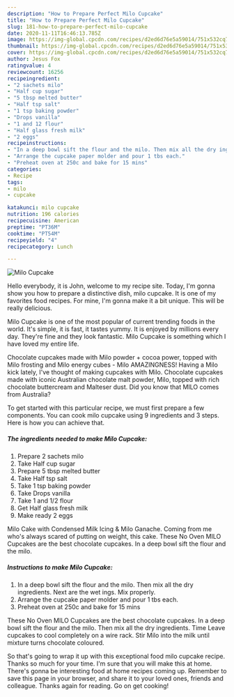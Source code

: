 ```yaml
---
description: "How to Prepare Perfect Milo Cupcake"
title: "How to Prepare Perfect Milo Cupcake"
slug: 181-how-to-prepare-perfect-milo-cupcake
date: 2020-11-11T16:46:13.785Z
image: https://img-global.cpcdn.com/recipes/d2ed6d76e5a59014/751x532cq70/milo-cupcake-recipe-main-photo.jpg
thumbnail: https://img-global.cpcdn.com/recipes/d2ed6d76e5a59014/751x532cq70/milo-cupcake-recipe-main-photo.jpg
cover: https://img-global.cpcdn.com/recipes/d2ed6d76e5a59014/751x532cq70/milo-cupcake-recipe-main-photo.jpg
author: Jesus Fox
ratingvalue: 4
reviewcount: 16256
recipeingredient:
- "2 sachets milo"
- "Half cup sugar"
- "5 tbsp melted butter"
- "Half tsp salt"
- "1 tsp baking powder"
- "Drops vanilla"
- "1 and 12 flour"
- "Half glass fresh milk"
- "2 eggs"
recipeinstructions:
- "In a deep bowl sift the flour and the milo. Then mix all the dry ingredients. Next are the wet ings. Mix properly."
- "Arrange the cupcake paper molder and pour 1 tbs each."
- "Preheat oven at 250c and bake for 15 mins"
categories:
- Recipe
tags:
- milo
- cupcake

katakunci: milo cupcake 
nutrition: 196 calories
recipecuisine: American
preptime: "PT36M"
cooktime: "PT54M"
recipeyield: "4"
recipecategory: Lunch

---
```



![Milo Cupcake](https://img-global.cpcdn.com/recipes/d2ed6d76e5a59014/751x532cq70/milo-cupcake-recipe-main-photo.jpg)

Hello everybody, it is John, welcome to my recipe site. Today, I'm gonna show you how to prepare a distinctive dish, milo cupcake. It is one of my favorites food recipes. For mine, I'm gonna make it a bit unique. This will be really delicious.

Milo Cupcake is one of the most popular of current trending foods in the world. It's simple, it is fast, it tastes yummy. It is enjoyed by millions every day. They're fine and they look fantastic. Milo Cupcake is something which I have loved my entire life.

Chocolate cupcakes made with Milo powder + cocoa power, topped with Milo frosting and Milo energy cubes - Milo AMAZINGNESS! Having a Milo kick lately, I&#39;ve thought of making cupcakes with Milo. Chocolate cupcakes made with iconic Australian chocolate malt powder, Milo, topped with rich chocolate buttercream and Malteser dust. Did you know that MILO comes from Australia?


To get started with this particular recipe, we must first prepare a few components. You can cook milo cupcake using 9 ingredients and 3 steps. Here is how you can achieve that.

<!--inarticleads1-->

##### The ingredients needed to make Milo Cupcake:

1. Prepare 2 sachets milo
1. Take Half cup sugar
1. Prepare 5 tbsp melted butter
1. Take Half tsp salt
1. Take 1 tsp baking powder
1. Take Drops vanilla
1. Take 1 and 1/2 flour
1. Get Half glass fresh milk
1. Make ready 2 eggs


Milo Cake with Condensed Milk Icing &amp; Milo Ganache. Coming from me who&#39;s always scared of putting on weight, this cake. These No Oven MILO Cupcakes are the best chocolate cupcakes. In a deep bowl sift the flour and the milo. 

<!--inarticleads2-->

##### Instructions to make Milo Cupcake:

1. In a deep bowl sift the flour and the milo. Then mix all the dry ingredients. Next are the wet ings. Mix properly.
1. Arrange the cupcake paper molder and pour 1 tbs each.
1. Preheat oven at 250c and bake for 15 mins


These No Oven MILO Cupcakes are the best chocolate cupcakes. In a deep bowl sift the flour and the milo. Then mix all the dry ingredients. Time Leave cupcakes to cool completely on a wire rack. Stir Milo into the milk until mixture turns chocolate coloured. 

So that's going to wrap it up with this exceptional food milo cupcake recipe. Thanks so much for your time. I'm sure that you will make this at home. There's gonna be interesting food at home recipes coming up. Remember to save this page in your browser, and share it to your loved ones, friends and colleague. Thanks again for reading. Go on get cooking!
